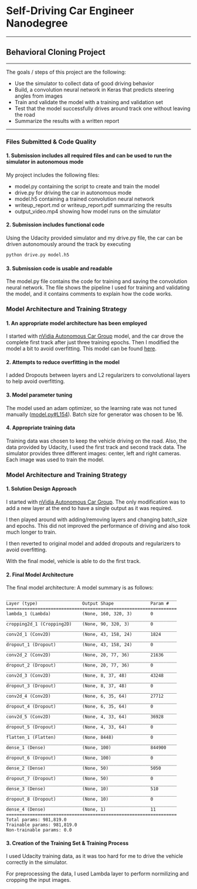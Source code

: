 # Self-Driving Car Engineer Nanodegree

---

## Behavioral Cloning Project 

---


The goals / steps of this project are the following:
* Use the simulator to collect data of good driving behavior
* Build, a convolution neural network in Keras that predicts steering angles from images
* Train and validate the model with a training and validation set
* Test that the model successfully drives around track one without leaving the road
* Summarize the results with a written report

---

### Files Submitted & Code Quality

#### 1. Submission includes all required files and can be used to run the simulator in autonomous mode

My project includes the following files:
* model.py containing the script to create and train the model
* drive.py for driving the car in autonomous mode
* model.h5 containing a trained convolution neural network 
* writeup_report.md or writeup_report.pdf summarizing the results
* output_video.mp4 showing how model runs on the simulator

#### 2. Submission includes functional code
Using the Udacity provided simulator and my drive.py file, the car can be driven autonomously around the track by executing 
```sh
python drive.py model.h5
```

#### 3. Submission code is usable and readable

The model.py file contains the code for training and saving the convolution neural network. The file shows the pipeline I used for training and validating the model, and it contains comments to explain how the code works.

### Model Architecture and Training Strategy

#### 1. An appropriate model architecture has been employed

I started with [nVidia Autonomous Car Group](https://devblogs.nvidia.com/parallelforall/deep-learning-self-driving-cars/) model, and the car drove the complete first track after just three training epochs. Then I modified the model a bit to avoid overfitting. This model can be found [here](model.py#L109-L133).

#### 2. Attempts to reduce overfitting in the model

I added Dropouts between layers and L2 regularizers to convolutional layers to help avoid overfitting.

#### 3. Model parameter tuning

The model used an adam optimizer, so the learning rate was not tuned manually ([model.py#L154]([model.py#L154)). Batch size for generator was chosen to be 16.

#### 4. Appropriate training data

Training data was chosen to keep the vehicle driving on the road. Also, the data provided by Udacity, I used the first track and second track data. The simulator provides three different images: center, left and right cameras. Each image was used to train the model.


### Model Architecture and Training Strategy

#### 1. Solution Design Approach

I started with  [nVidia Autonomous Car Group](https://devblogs.nvidia.com/parallelforall/deep-learning-self-driving-cars/). The only modification was to add a new layer at the end to have a single output as it was required.

I then played around with adding/removing layers and changing batch_size and epochs. This did not improved the performance of driving and also took much longer to train.

I then reverted to original model and added dropouts and regularizers to avoid overfitting.

With the final model, vehicle is able to do the first track.

#### 2. Final Model Architecture

The final model architecture:
A model summary is as follows:

```
_________________________________________________________________
Layer (type)                 Output Shape              Param #
=================================================================
lambda_1 (Lambda)            (None, 160, 320, 3)       0
_________________________________________________________________
cropping2d_1 (Cropping2D)    (None, 90, 320, 3)        0
_________________________________________________________________
conv2d_1 (Conv2D)            (None, 43, 158, 24)       1824
_________________________________________________________________
dropout_1 (Dropout)          (None, 43, 158, 24)       0
_________________________________________________________________
conv2d_2 (Conv2D)            (None, 20, 77, 36)        21636
_________________________________________________________________
dropout_2 (Dropout)          (None, 20, 77, 36)        0
_________________________________________________________________
conv2d_3 (Conv2D)            (None, 8, 37, 48)         43248
_________________________________________________________________
dropout_3 (Dropout)          (None, 8, 37, 48)         0
_________________________________________________________________
conv2d_4 (Conv2D)            (None, 6, 35, 64)         27712
_________________________________________________________________
dropout_4 (Dropout)          (None, 6, 35, 64)         0
_________________________________________________________________
conv2d_5 (Conv2D)            (None, 4, 33, 64)         36928
_________________________________________________________________
dropout_5 (Dropout)          (None, 4, 33, 64)         0
_________________________________________________________________
flatten_1 (Flatten)          (None, 8448)              0
_________________________________________________________________
dense_1 (Dense)              (None, 100)               844900
_________________________________________________________________
dropout_6 (Dropout)          (None, 100)               0
_________________________________________________________________
dense_2 (Dense)              (None, 50)                5050
_________________________________________________________________
dropout_7 (Dropout)          (None, 50)                0
_________________________________________________________________
dense_3 (Dense)              (None, 10)                510
_________________________________________________________________
dropout_8 (Dropout)          (None, 10)                0
_________________________________________________________________
dense_4 (Dense)              (None, 1)                 11
=================================================================
Total params: 981,819.0
Trainable params: 981,819.0
Non-trainable params: 0.0
```

#### 3. Creation of the Training Set & Training Process

I used Udacity training data, as it was too hard for me to drive the vehicle correctly in the simulator.

For preprocessing the data, I used Lambda layer to perform normilizing and cropping the input images.
